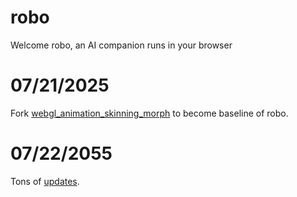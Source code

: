 # robo
Welcome robo, an AI companion runs in your browser

# 07/21/2025

Fork [webgl_animation_skinning_morph](https://threejs.org/examples/webgl_animation_skinning_morph.html) to become baseline of robo.

# 07/22/2055

Tons of [updates](https://github.com/vinjn/robo/commits/main/?since=2025-07-21&until=2025-07-22).
